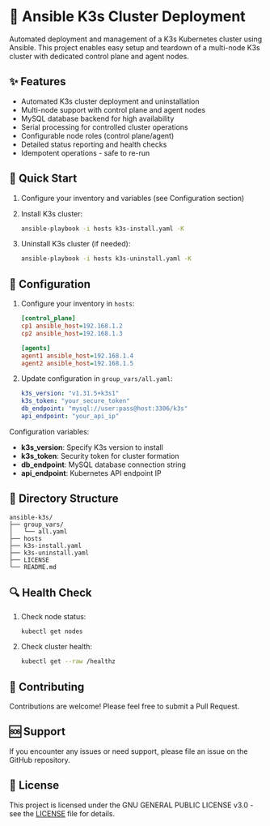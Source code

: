 # 💾 Ansible K3s Cluster Deployment

Automated deployment and management of a K3s Kubernetes cluster using Ansible. This project enables easy setup and teardown of a multi-node K3s cluster with dedicated control plane and agent nodes.

## ✨ Features

- Automated K3s cluster deployment and uninstallation
- Multi-node support with control plane and agent nodes
- MySQL database backend for high availability
- Serial processing for controlled cluster operations
- Configurable node roles (control plane/agent)
- Detailed status reporting and health checks
- Idempotent operations - safe to re-run

## 🚀 Quick Start

1. Configure your inventory and variables (see Configuration section)

2. Install K3s cluster:
   ```bash
   ansible-playbook -i hosts k3s-install.yaml -K
   ```
3. Uninstall K3s cluster (if needed):
   ```bash
   ansible-playbook -i hosts k3s-uninstall.yaml -K
   ```

## 🔧 Configuration

1. Configure your inventory in `hosts`:
   ```ini
   [control_plane]
   cp1 ansible_host=192.168.1.2
   cp2 ansible_host=192.168.1.3

   [agents]
   agent1 ansible_host=192.168.1.4
   agent2 ansible_host=192.168.1.5
   ```

2. Update configuration in `group_vars/all.yaml`:
   ```yaml
   k3s_version: "v1.31.5+k3s1"
   k3s_token: "your_secure_token"
   db_endpoint: "mysql://user:pass@host:3306/k3s"
   api_endpoint: "your_api_ip"
   ```

Configuration variables:
- **k3s_version**: Specify K3s version to install
- **k3s_token**: Security token for cluster formation
- **db_endpoint**: MySQL database connection string
- **api_endpoint**: Kubernetes API endpoint IP

## 📝 Directory Structure

```
ansible-k3s/
├── group_vars/
│   └── all.yaml
├── hosts
├── k3s-install.yaml
├── k3s-uninstall.yaml
├── LICENSE
└── README.md
```

## 🔍 Health Check

1. Check node status:
   ```bash
   kubectl get nodes
   ```

2. Check cluster health:
   ```bash
   kubectl get --raw /healthz
   ```

## 🤝 Contributing

Contributions are welcome! Please feel free to submit a Pull Request.

## 🆘 Support

If you encounter any issues or need support, please file an issue on the GitHub repository.

## 📄 License

This project is licensed under the GNU GENERAL PUBLIC LICENSE v3.0 - see the [LICENSE](LICENSE) file for details.
